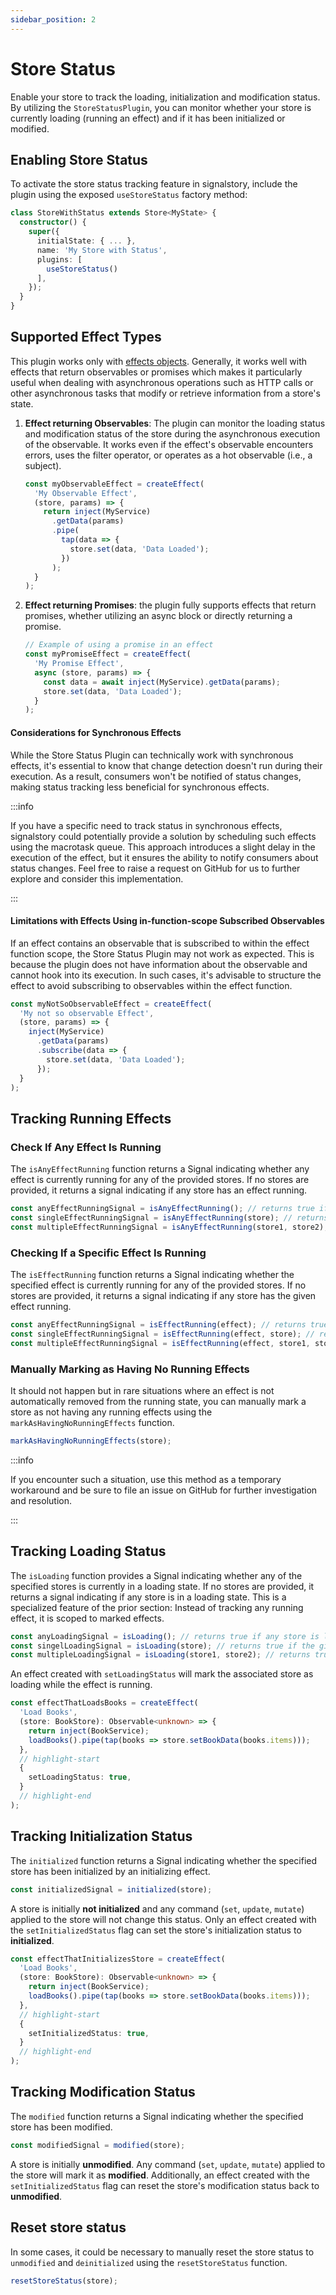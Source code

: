```yaml
---
sidebar_position: 2
---
```


# Store Status

Enable your store to track the loading, initialization and modification status. By utilizing the `StoreStatusPlugin`, you can monitor whether your store is currently loading (running an effect) and if it has been initialized or modified.

## Enabling Store Status

To activate the store status tracking feature in signalstory, include the plugin using the exposed `useStoreStatus` factory method:

```typescript
class StoreWithStatus extends Store<MyState> {
  constructor() {
    super({
      initialState: { ... },
      name: 'My Store with Status',
      plugins: [
        useStoreStatus()
      ],
    });
  }
}
```

## Supported Effect Types

This plugin works only with [effects objects](../building-blocks/effect.md#effect-objects). Generally, it works well with effects that return observables or promises which makes it particularly useful when dealing with asynchronous operations such as HTTP calls or other asynchronous tasks that modify or retrieve information from a store's state.

1. **Effect returning Observables**: The plugin can monitor the loading status and modification status of the store during the asynchronous execution of the observable. It works even if the effect's observable encounters errors, uses the filter operator, or operates as a hot observable (i.e., a subject).

   ```typescript
   const myObservableEffect = createEffect(
     'My Observable Effect',
     (store, params) => {
       return inject(MyService)
         .getData(params)
         .pipe(
           tap(data => {
             store.set(data, 'Data Loaded');
           })
         );
     }
   );
   ```

2. **Effect returning Promises**: the plugin fully supports effects that return promises, whether utilizing an async block or directly returning a promise.

   ```typescript
   // Example of using a promise in an effect
   const myPromiseEffect = createEffect(
     'My Promise Effect',
     async (store, params) => {
       const data = await inject(MyService).getData(params);
       store.set(data, 'Data Loaded');
     }
   );
   ```

#### Considerations for Synchronous Effects

While the Store Status Plugin can technically work with synchronous effects, it's essential to know that change detection doesn't run during their execution. As a result, consumers won't be notified of status changes, making status tracking less beneficial for synchronous effects.

:::info

If you have a specific need to track status in synchronous effects, signalstory could potentially provide a solution by scheduling such effects using the macrotask queue. This approach introduces a slight delay in the execution of the effect, but it ensures the ability to notify consumers about status changes. Feel free to raise a request on GitHub for us to further explore and consider this implementation.

:::

#### Limitations with Effects Using in-function-scope Subscribed Observables

If an effect contains an observable that is subscribed to within the effect function scope, the Store Status Plugin may not work as expected. This is because the plugin does not have information about the observable and cannot hook into its execution. In such cases, it's advisable to structure the effect to avoid subscribing to observables within the effect function.

```typescript
const myNotSoObservableEffect = createEffect(
  'My not so observable Effect',
  (store, params) => {
    inject(MyService)
      .getData(params)
      .subscribe(data => {
        store.set(data, 'Data Loaded');
      });
  }
);
```

## Tracking Running Effects

### Check If Any Effect Is Running

The `isAnyEffectRunning` function returns a Signal indicating whether any effect is currently running for any of the provided stores. If no stores are provided, it returns a signal indicating if any store has an effect running.

```typescript
const anyEffectRunningSignal = isAnyEffectRunning(); // returns true if any store has any effect running
const singleEffectRunningSignal = isAnyEffectRunning(store); // returns true if the given store has any effect running
const multipleEffectRunningSignal = isAnyEffectRunning(store1, store2); // returns true if store1 or store2 has any effect running
```

### Checking If a Specific Effect Is Running

The `isEffectRunning` function returns a Signal indicating whether the specified effect is currently running for any of the provided stores. If no stores are provided, it returns a signal indicating if any store has the given effect running.

```typescript
const anyEffectRunningSignal = isEffectRunning(effect); // returns true if any store has the specified effect running
const singleEffectRunningSignal = isEffectRunning(effect, store); // returns true if the given store has the specified effect running
const multipleEffectRunningSignal = isEffectRunning(effect, store1, store2); // returns true if store1 or store2 has the specified effect running
```

### Manually Marking as Having No Running Effects

It should not happen but in rare situations where an effect is not automatically removed from the running state, you can manually mark a store as not having any running effects using the `markAsHavingNoRunningEffects` function.

```typescript
markAsHavingNoRunningEffects(store);
```

:::info

If you encounter such a situation, use this method as a temporary workaround and be sure to file an issue on GitHub for further investigation and resolution.

:::

## Tracking Loading Status

The `isLoading` function provides a Signal indicating whether any of the specified stores is currently in a loading state. If no stores are provided, it returns a signal indicating if any store is in a loading state. This is a specialized feature of the prior section: Instead of tracking any running effect, it is scoped to marked effects.

```typescript
const anyLoadingSignal = isLoading(); // returns true if any store is loading
const singelLoadingSignal = isLoading(store); // returns true if the given store is loading
const multipleLoadingSignal = isLoading(store1, store2); // returns true if store1 or store2 is loading
```

An effect created with `setLoadingStatus` will mark the associated store as loading while the effect is running.

```typescript
const effectThatLoadsBooks = createEffect(
  'Load Books',
  (store: BookStore): Observable<unknown> => {
    return inject(BookService);
    loadBooks().pipe(tap(books => store.setBookData(books.items)));
  },
  // highlight-start
  {
    setLoadingStatus: true,
  }
  // highlight-end
);
```

## Tracking Initialization Status

The `initialized` function returns a Signal indicating whether the specified store has been initialized by an initializing effect.

```typescript
const initializedSignal = initialized(store);
```

A store is initially **not initialized** and any command (`set`, `update`, `mutate`) applied to the store will not change this status.
Only an effect created with the `setInitializedStatus` flag can set the store's initialization status to **initialized**.

```typescript
const effectThatInitializesStore = createEffect(
  'Load Books',
  (store: BookStore): Observable<unknown> => {
    return inject(BookService);
    loadBooks().pipe(tap(books => store.setBookData(books.items)));
  },
  // highlight-start
  {
    setInitializedStatus: true,
  }
  // highlight-end
);
```

## Tracking Modification Status

The `modified` function returns a Signal indicating whether the specified store has been modified.

```typescript
const modifiedSignal = modified(store);
```

A store is initially **unmodified**. Any command (`set`, `update`, `mutate`) applied to the store will mark it as **modified**. Additionally, an effect created with the `setInitializedStatus` flag can reset the store's modification status back to **unmodified**.

## Reset store status

In some cases, it could be necessary to manually reset the store status to `unmodified` and `deinitialized` using the `resetStoreStatus` function.

```typescript
resetStoreStatus(store);
```
